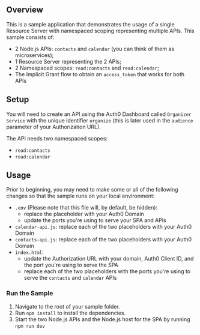 ## Overview

This is a sample application that demonstrates the usage of a single Resource Server with namespaced scoping representing multiple APIs. This sample consists of:

- 2 Node.js APIs: `contacts` and `calendar` (you can think of them as microservices);
- 1 Resource Server representing the 2 APIs;
- 2 Namespaced scopes: `read:contacts` and `read:calendar`;
- The Implicit Grant flow to obtain an `access_token` that works for both APIs

## Setup

You will need to create an API using the Auth0 Dashboard called `Organizer Service` with the unique identifier `organize` (this is later used in the `audience` parameter of your Authorization URL).

The API needs two namespaced scopes:

* `read:contacts`
* `read:calendar`

## Usage

Prior to beginning, you may need to make some or all of the following changes so that the sample runs on your local environment:

* `.env` (Please note that this file will, by default, be hidden):
  * replace the placeholder with your Auth0 Domain
  * update the ports you're using to serve your SPA and APIs
* `calendar-api.js`: replace each of the two placeholders with your Auth0 Domain
* `contacts-api.js`: replace each of the two placeholders with your Auth0 Domain
* `index.html`:
  * update the Authorization URL with your domain, Auth0 Client ID, and the port you're using to serve the SPA
  * replace each of the two placeholders with the ports you're using to serve the `contacts` and `calendar` APIs

### Run the Sample

1. Navigate to the root of your sample folder.
2. Run `npm install` to install the dependencies.
3. Start the two Node.js APIs and the Node.js host for the SPA by running `npm run dev`
